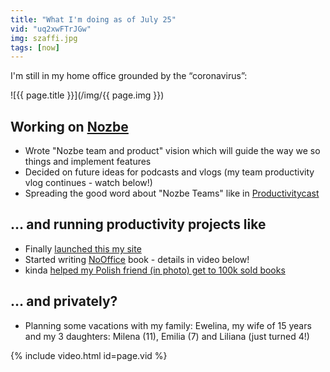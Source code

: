 ```yaml
---
title: "What I'm doing as of July 25"
vid: "uq2xwFTrJGw"
img: szaffi.jpg
tags: [now]
---
```


I'm still in my home office grounded by the “coronavirus”:

<!--More-->

![{{ page.title }}](/img/{{ page.img }})

## Working on [Nozbe][n]

* Wrote "Nozbe team and product" vision which will guide the way we so things and implement features
* Decided on future ideas for podcasts and vlogs (my team productivity vlog continues - watch below!)
* Spreading the good word about "Nozbe Teams" like in [Productivitycast](/productivitycast)

## … and running productivity projects like

* Finally [launched this my site](/new)
* Started writing [NoOffice](https://NoOffice.org) book - details in video below!
* kinda [helped my Polish friend (in photo) get to 100k sold books](/pl/szaffi)

## … and privately?

* Planning some vacations with my family: Ewelina, my wife of 15 years and my 3 daughters: Milena (11), Emilia (7) and Liliana (just turned 4!)

{% include video.html id=page.vid %}

[n]: https://nozbe.com/?a=mike